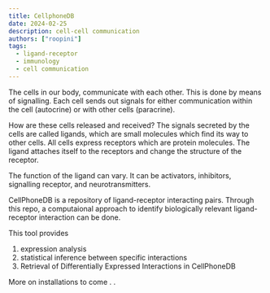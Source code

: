 ```yaml
---
title: CellphoneDB
date: 2024-02-25
description: cell-cell communication
authors: ["roopini"]
tags:
  - ligand-receptor
  - immunology
  - cell communication
---
```


The cells in our body, communicate with each other. This is done by means of signalling. Each cell sends out signals for either communication within the cell (autocrine) or with other cells (paracrine).

How are these cells released and received? 
The signals secreted by the cells are called ligands, which are small molecules which find its way to other cells. All cells express receptors which are protein molecules. The ligand attaches itself to the receptors and change the structure of the receptor. 

The function of the ligand can vary. It can be activators, inhibitors, signalling receptor, and neurotransmitters.

CellPhoneDB is a repository of ligand-receptor interacting pairs. Through this repo, a computaional approach to identify biologically relevant ligand-receptor interaction can be done. 

This tool provides
1. expression analysis
2. statistical inference between specific interactions
3. Retrieval of Differentially Expressed Interactions in CellPhoneDB

More on installations to come . . 